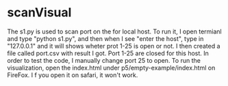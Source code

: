 # scanVisual
The s1.py is used to scan port on the for local host. To run it, I open termianl and type "python s1.py", and then when I see "enter the host", type in "127.0.0.1" and it will shows wheter prot 1-25 is open or not. 
I then created a file called port.csv with result I got. Port 1-25 are closed for this host. In order to test the code, I manually change port 25 to open. To run the visualization, open the index.html under p5/empty-example/index.html on FireFox. I f you open it on safari, it won't work. 
